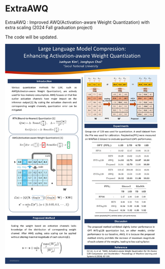 # ExtraAWQ
ExtraAWQ : Improved AWQ(Activation-aware Weight Quantization) with extra scaling (2024 Fall graduation project)

The code will be updated.

![alt text](https://github.com/jundaree/ExtraAWQ/blob/main/poster.jpg?raw=true)

